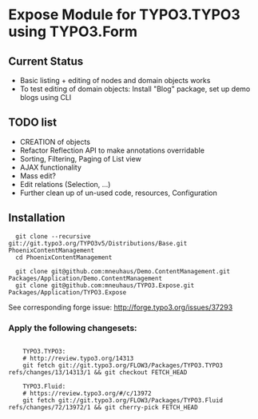 # Expose Module for TYPO3.TYPO3 using TYPO3.Form

## Current Status

* Basic listing + editing of nodes and domain objects works
* To test editing of domain objects: Install "Blog" package, set up demo blogs using CLI

## TODO list

* CREATION of objects
* Refactor Reflection API to make annotations overridable
* Sorting, Filtering, Paging of List view
* AJAX functionality
* Mass edit?
* Edit relations (Selection, ...)
* Further clean up of un-used code, resources, Configuration

## Installation

```
  git clone --recursive git://git.typo3.org/TYPO3v5/Distributions/Base.git PhoenixContentManagement
  cd PhoenixContentManagement

  git clone git@github.com:mneuhaus/Demo.ContentManagement.git Packages/Application/Demo.ContentManagement
  git clone git@github.com:mneuhaus/TYPO3.Expose.git Packages/Application/TYPO3.Expose
```

See corresponding forge issue: http://forge.typo3.org/issues/37293


### Apply the following changesets:

```

	TYPO3.TYPO3:
	# http://review.typo3.org/14313
	git fetch git://git.typo3.org/FLOW3/Packages/TYPO3.TYPO3 refs/changes/13/14313/1 && git checkout FETCH_HEAD

	TYPO3.Fluid:
	# https://review.typo3.org/#/c/13972
	git fetch git://git.typo3.org/FLOW3/Packages/TYPO3.Fluid refs/changes/72/13972/1 && git cherry-pick FETCH_HEAD

```